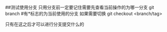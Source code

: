 ##测试使用分支
只用分支前一定要记住需要先查看当前操作的为哪一分支
git branch  #有*标志的为当前使用的分支
如果需要切换
git checkout <branch/tag>

只有在这之后才可以进行分支提交什么的

